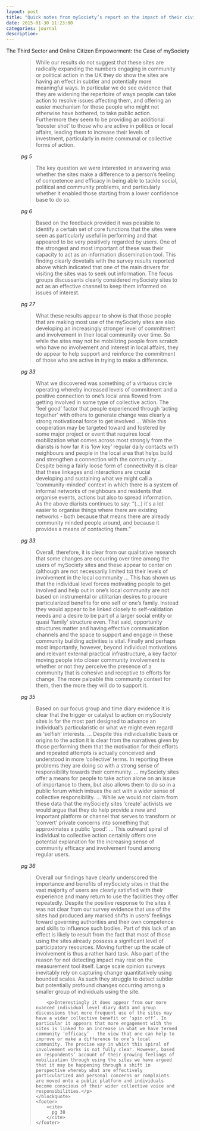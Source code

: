 ```yaml
---
layout: post
title: "Quick notes from mySociety’s report on the impact of their civic tech projects"
date: 2015-01-30 11:23:00
categories: journal
description:
---
```


The Third Sector and Online Citizen Empowerment: the Case of mySociety


<figure id="figure-1" class="quote">
    <blockquote>
        While our results do not suggest that these sites are radically expanding the numbers engaging in community or political action in the UK they do show the sites are having an effect in subtler and potentially more meaningful ways. In particular we do see evidence that they are widening the repertoire of ways people can take action to resolve issues affecting them, and offering an easier mechanism for those people who might not otherwise have bothered, to take public action. Furthermore they seem to be providing an additional ‘booster shot’ to those who are active in politics or local affairs, leading them to increase their levels of investment, particularly in more communal or collective forms of action.
    </blockquote>
    <footer>
        <cite>
            pg 5
        </cite>
    </footer>
</figure>

<figure id="figure-2" class="quote">
    <blockquote>
        The key question we were interested in answering was whether the sites make a difference to a person’s feeling of competence and efficacy in being able to tackle social, political and community problems, and particularly whether it enabled those starting from a lower confidence base to do so.
    </blockquote>
    <footer>
        <cite>
            pg 6
        </cite>
    </footer>
</figure>

<figure id="figure-3" class="quote">
    <blockquote>
        Based on the feedback provided it was possible to identify a certain set of core functions that the sites were seen as particularly useful in performing and that appeared to be very positively regarded by users. One of the strongest and most important of these was their capacity to act as an information dissemination tool. This finding clearly dovetails with the survey results reported above which indicated that one of the main drivers for visiting the sites was to seek out information. The focus groups discussants clearly considered mySociety sites to act as an effective channel to keep them informed on issues of interest.
    </blockquote>
    <footer>
        <cite>
            pg 27
        </cite>
    </footer>
</figure>

<figure id="figure-4" class="quote">
    <blockquote>
        What these results appear to show is that those people that are making most use of the mySociety sites are also developing an increasingly stronger level of commitment and involvement in their local community over time. So while the sites may not be mobilizing people from scratch who have no involvement and interest in local affairs, they do appear to help support and reinforce the commitment of those who are active in trying to make a difference.
    </blockquote>
    <footer>
        <cite>
            pg 33
        </cite>
    </footer>
</figure>

<figure id="figure-5" class="quote">
    <blockquote>
        What we discovered was something of a virtuous circle operating whereby increased levels of commitment and a positive connection to one’s local area flowed from getting involved in some type of collective action. The ‘feel good’ factor that people experienced through ‘acting together’ with others to generate change was clearly a strong motivational force to get involved &hellip; While this cooperation may be targeted toward and fostered by some major project or event that requires local mobilization what comes across most strongly from the diarists is how far it is ‘low key’ regular daily contacts with neighbours and people in the local area that helps build and strengthen a connection with the community &hellip; Despite being a fairly loose form of connectivity it is clear that these linkages and interactions are crucial developing and sustaining what we might call a ‘community-minded’ context in which there is a system of informal networks of neighbours and residents that organise events, actions but also to spread information. As the above diarists continues to say: “(...) it's a lot easier to organise things where there are existing networks - both because that means there are already community minded people around, and because it provides a means of contacting them.”
    </blockquote>
    <footer>
        <cite>
            pg 33
        </cite>
    </footer>
</figure>

<figure id="figure-6" class="quote">
    <blockquote>
        Overall, therefore, it is clear from our qualitative research that some changes are occurring over time among the users of mySociety sites and these appear to center on (although are not necessarily limited to) their levels of involvement in the local community &hellip; This has shown us that the individual level forces motivating people to get involved and help out in one’s local community are not based on instrumental or utilitarian desires to procure particularized benefits for one self or one’s family. Instead they would appear to be linked closely to self-validation needs and a desire to be part of a larger social entity or quasi ‘family’ structure even. That said, opportunity structures matter and having effective communication channels and the space to support and engage in these community building activities is vital. Finally and perhaps most importantly, however, beyond individual motivations and relevant external practical infrastructure, a key factor moving people into closer community involvement is whether or not they perceive the presence of a community that is cohesive and receptive to efforts for change. The more palpable this community context for them, then the more they will do to support it.
    </blockquote>
    <footer>
        <cite>
            pg 35
        </cite>
    </footer>
</figure>

<figure id="figure-7" class="quote">
    <blockquote>
        Based on our focus group and time diary evidence it is clear that the trigger or catalyst to action on mySociety sites is for the most part designed to advance an individual’s particularistic or what we might even regard as ‘selfish’ interests. &hellip; Despite this individualistic basis or origins to the action it is clear from the narratives given by those performing them that the motivation for their efforts and repeated attempts is actually conceived and understood in more ‘collective’ terms. In reporting these problems they are doing so with a strong sense of responsibility towards their community. &hellip; mySociety sites offer a means for people to take action alone on an issue of importance to them, but also allows them to do so in a public forum which imbues the act with a wider sense of collective responsibility. &hellip; While we would not claim from these data that the mySociety sites ‘create’ activists we would argue that they do help provide a new and important platform or channel that serves to transform or ‘convert’ private concerns into something that approximates a public ‘good’. &hellip; This outward spiral of individual to collective action certainly offers one potential explanation for the increasing sense of community efficacy and involvement found among regular users.
    </blockquote>
    <footer>
        <cite>
            pg 36
        </cite>
    </footer>
</figure>

<figure id="figure-8" class="quote">
    <blockquote>
        <p>Overall our findings have clearly underscored the importance and benefits of mySociety sites in that the vast majority of users are clearly satisfied with their experience and many return to use the facilities they offer repeatedly. Despite the positive response to the sites it was not clear from our survey evidence that use of the sites had produced any marked shifts in users’ feelings toward governing authorities and their own competence and skills to influence such bodies. Part of this lack of an effect is likely to result from the fact that most of those using the sites already possess a significant level of participatory resources. Moving further up the scale of involvement is thus a rather hard task. Also part of the reason for not detecting impact may rest on the measurement tool itself. Large scale opinion surveys inevitably rely on capturing change quantitatively using bounded scales. As such they struggle to detect subtler but potentially profound changes occurring among a smaller group of individuals using the site.</p>

        <p>Interestingly it does appear from our more nuanced individual level diary data and group discussions that more frequent use of the sites may have a wider collective benefit or ‘spin off’. In particular it appears that more engagement with the sites is linked to an increase in what we have termed community ‘efficacy’ - the view that one can help to improve or make a difference to one’s local community. The precise way in which this spiral of involvement works is not fully clear. However, based on respondents’ account of their growing feelings of mobilization through using the sites we have argued that it may be happening through a shift in perspective whereby what are effectively particularized and personal concerns or complaints are moved onto a public platform and individuals become conscious of their wider collective voice and responsibilities.</p>
    </blockquote>
    <footer>
        <cite>
          pg 38
        </cite>
    </footer>
</figure>
